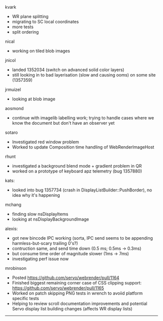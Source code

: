 kvark
* WR plane splitting
* migrating to SC local coordinates
* more tests
* split ordering



nical
* working on tiled blob images



jnicol
* landed 1352034 (switch on advanced solid color layers)
* still looking in to bad layerisation (slow and causing ooms) on some site (1357359)



jrmuizel
* looking at blob image



aosmond
* continue with imagelib labelling work; trying to handle cases where we know the document but don't have an observer yet



sotaro
* Investigated red window problem
* Worked to update Composition time handling of WebRenderImageHost



rhunt
* investigated a background blend mode + gradient problem in QR
* worked on a prototype of keyboard apz telemetry (bug 1357880)



kats:
* looked into bug 1357734 (crash in DisplayListBuilder::PushBorder), no idea why it's happening



mchang
* finding slow nsDisplayItems
* looking at nsDisplayBackgroundImage



alexis:
* got new bincode IPC working (sorta, IPC send seems to be appending harmless-but-scary trailing 0's?)
* contruction same, and send time down (0.5 ms; 0.5ms -> 0.3ms)
* but consume time order of magnitude slower (1ms -> 7ms)
* investigating perf issue now



mrobinson
* Posted https://github.com/servo/webrender/pull/1164
* Finished biggest remaining corner case of CSS clipping support: https://github.com/servo/webrender/pull/1165
* Worked on patch skipping PNG tests in wrench to avoiid platform specific tests
* Helping to review scroll documentation improvements and potential Servo display list building changes (affects WR display lists) 

________________


